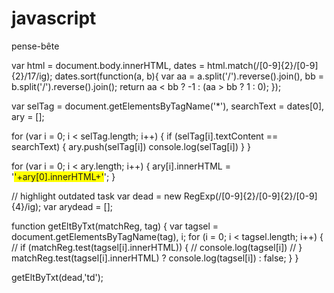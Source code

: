 javascript
==========

pense-bête

var html  = document.body.innerHTML,
    dates = html.match(/[0-9]{2}\/[0-9]{2}\/17/ig);
dates.sort(function(a, b){
    var aa = a.split('/').reverse().join(),
        bb = b.split('/').reverse().join();
    return aa < bb ? -1 : (aa > bb ? 1 : 0);
});

var selTag     = document.getElementsByTagName('*'),
    searchText = dates[0],
    ary        = [];

for (var i = 0; i < selTag.length; i++) {
  if (selTag[i].textContent == searchText) {
    ary.push(selTag[i])
    console.log(selTag[i])
  }
}

for (var i = 0; i < ary.length; i++) {
  ary[i].innerHTML = '<span style="background-color: #FFFF00;">'+ary[0].innerHTML+'</span>';
}

// highlight outdated task
var dead = new RegExp(/[0-9]{2}\/[0-9]{2}\/[0-9]{4}/ig);
var arydead = [];

function getEltByTxt(matchReg, tag) {
  var tagsel = document.getElementsByTagName(tag), i;
  for (i = 0; i < tagsel.length; i++) {
    // if (matchReg.test(tagsel[i].innerHTML)) {
      // console.log(tagsel[i])
    // }
    matchReg.test(tagsel[i].innerHTML) ? console.log(tagsel[i]) : false;
  }
}

getEltByTxt(dead,'td');
